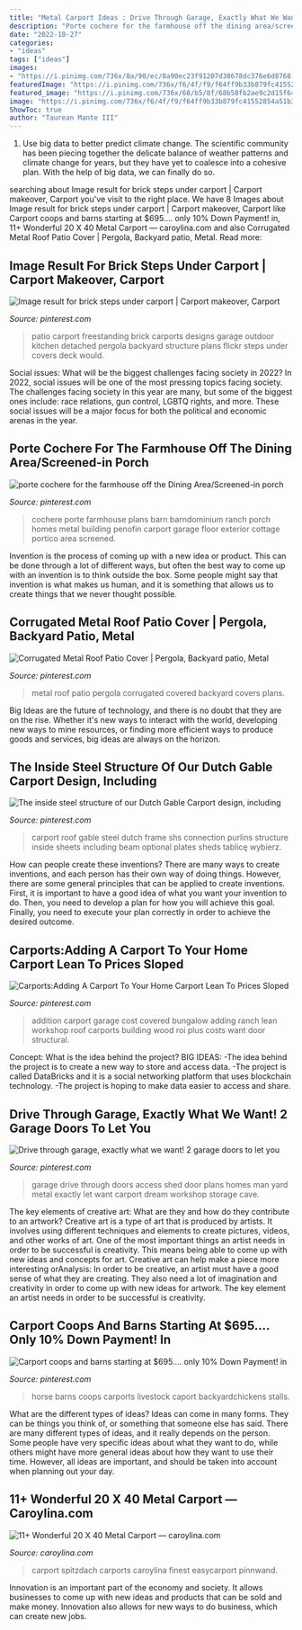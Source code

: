 ```yaml
---
title: "Metal Carport Ideas : Drive Through Garage, Exactly What We Want! 2 Garage Doors To Let You"
description: "Porte cochere for the farmhouse off the dining area/screened-in porch"
date: "2022-10-27"
categories:
- "ideas"
tags: ["ideas"]
images:
- "https://i.pinimg.com/736x/8a/90/ec/8a90ec23f91207d38678dc376e6d8768.jpg"
featuredImage: "https://i.pinimg.com/736x/f6/4f/f9/f64ff9b33b879fc41552854a51b35ec3.jpg"
featured_image: "https://i.pinimg.com/736x/68/b5/8f/68b58fb2ae9c2d15f640a15ed4252694--garage-design-exterior-design.jpg"
image: "https://i.pinimg.com/736x/f6/4f/f9/f64ff9b33b879fc41552854a51b35ec3.jpg"
ShowToc: true
author: "Taurean Mante III"
---
```



1. Use big data to better predict climate change. The scientific community has been piecing together the delicate balance of weather patterns and climate change for years, but they have yet to coalesce into a cohesive plan. With the help of big data, we can finally do so. 

	

		
searching about Image result for brick steps under carport | Carport makeover, Carport you've visit to the right place. We have 8 Images about Image result for brick steps under carport | Carport makeover, Carport like Carport coops and barns starting at $695.... only 10% Down Payment! in, 11+ Wonderful 20 X 40 Metal Carport — caroylina.com and also Corrugated Metal Roof Patio Cover | Pergola, Backyard patio, Metal. Read more:
		
    
## Image Result For Brick Steps Under Carport | Carport Makeover, Carport

<img loading=lazy src="https://i.pinimg.com/736x/f6/4f/f9/f64ff9b33b879fc41552854a51b35ec3.jpg" onerror="this.onerror=null;this.src='https://tse3.mm.bing.net/th?id=OIP.F2zk4XWADZK47PsL0VNSLwHaFi&amp;pid=15.1';" alt="Image result for brick steps under carport | Carport makeover, Carport">

_Source: pinterest.com_

>patio carport freestanding brick carports designs garage outdoor kitchen detached pergola backyard structure plans flickr steps under covers deck would. 

	

Social issues: What will be the biggest challenges facing society in 2022?
In 2022, social issues will be one of the most pressing topics facing society. The challenges facing society in this year are many, but some of the biggest ones include: race relations, gun control, LGBTQ rights, and more. These social issues will be a major focus for both the political and economic arenas in the year.

    
## Porte Cochere For The Farmhouse Off The Dining Area/Screened-in Porch

<img loading=lazy src="https://i.pinimg.com/736x/68/b5/8f/68b58fb2ae9c2d15f640a15ed4252694--garage-design-exterior-design.jpg" onerror="this.onerror=null;this.src='https://tse2.mm.bing.net/th?id=OIP.r_aKIdsjd5RvNRVNezXZkgHaE6&amp;pid=15.1';" alt="porte cochere for the farmhouse off the Dining Area/Screened-in porch">

_Source: pinterest.com_

>cochere porte farmhouse plans barn barndominium ranch porch homes metal building penofin carport garage floor exterior cottage portico area screened. 

	

Invention is the process of coming up with a new idea or product. This can be done through a lot of different ways, but often the best way to come up with an invention is to think outside the box. Some people might say that invention is what makes us human, and it is something that allows us to create things that we never thought possible.

    
## Corrugated Metal Roof Patio Cover | Pergola, Backyard Patio, Metal

<img loading=lazy src="https://i.pinimg.com/originals/f8/4a/33/f84a337b7e6ae30211361d2477b8e04b.jpg" onerror="this.onerror=null;this.src='https://tse4.mm.bing.net/th?id=OIP.mgRBlVYq7Vkxi9sBV1cBJAHaMh&amp;pid=15.1';" alt="Corrugated Metal Roof Patio Cover | Pergola, Backyard patio, Metal">

_Source: pinterest.com_

>metal roof patio pergola corrugated covered backyard covers plans. 

	

Big Ideas are the future of technology, and there is no doubt that they are on the rise. Whether it's new ways to interact with the world, developing new ways to mine resources, or finding more efficient ways to produce goods and services, big ideas are always on the horizon. 

    
## The Inside Steel Structure Of Our Dutch Gable Carport Design, Including

<img loading=lazy src="https://s-media-cache-ak0.pinimg.com/736x/ff/b5/6b/ffb56bb58c744450abde97e5c2e2b404.jpg" onerror="this.onerror=null;this.src='https://tse2.mm.bing.net/th?id=OIP.yqxz9Dtk1Cc0cCnv03LwxwHaE-&amp;pid=15.1';" alt="The inside steel structure of our Dutch Gable Carport design, including">

_Source: pinterest.com_

>carport roof gable steel dutch frame shs connection purlins structure inside sheets including beam optional plates sheds tablicę wybierz. 

	

How can people create these inventions?
There are many ways to create inventions, and each person has their own way of doing things. However, there are some general principles that can be applied to create inventions. First, it is important to have a good idea of what you want your invention to do. Then, you need to develop a plan for how you will achieve this goal. Finally, you need to execute your plan correctly in order to achieve the desired outcome.

    
## Carports:Adding A Carport To Your Home Carport Lean To Prices Sloped

<img loading=lazy src="https://i.pinimg.com/736x/8a/90/ec/8a90ec23f91207d38678dc376e6d8768.jpg" onerror="this.onerror=null;this.src='https://tse1.mm.bing.net/th?id=OIP.aHNh1TDZMpUJ7KdLAP2SSwHaFj&amp;pid=15.1';" alt="Carports:Adding A Carport To Your Home Carport Lean To Prices Sloped">

_Source: pinterest.com_

>addition carport garage cost covered bungalow adding ranch lean workshop roof carports building wood roi plus costs want door structural. 

	

Concept: What is the idea behind the project?
BIG IDEAS: 
-The idea behind the project is to create a new way to store and access data. 
-The project is called DataBricks and it is a social networking platform that uses blockchain technology. 
-The project is hoping to make data easier to access and share.

    
## Drive Through Garage, Exactly What We Want! 2 Garage Doors To Let You

<img loading=lazy src="https://i.pinimg.com/736x/bc/b7/88/bcb7883d20aaf9bcd4cb033bff04b4f6.jpg" onerror="this.onerror=null;this.src='https://tse4.mm.bing.net/th?id=OIP.Ph76vFDYRPZdnrIt05DriAHaFi&amp;pid=15.1';" alt="Drive through garage, exactly what we want! 2 garage doors to let you">

_Source: pinterest.com_

>garage drive through doors access shed door plans homes man yard metal exactly let want carport dream workshop storage cave. 

	

The key elements of creative art: What are they and how do they contribute to an artwork?
Creative art is a type of art that is produced by artists. It involves using different techniques and elements to create pictures, videos, and other works of art. One of the most important things an artist needs in order to be successful is creativity. This means being able to come up with new ideas and concepts for art. Creative art can help make a piece more interesting orAnalysis: In order to be creative, an artist must have a good sense of what they are creating. They also need a lot of imagination and creativity in order to come up with new ideas for artwork. The key element an artist needs in order to be successful is creativity.

    
## Carport Coops And Barns Starting At $695.... Only 10% Down Payment! In

<img loading=lazy src="https://i.pinimg.com/736x/ec/a2/7b/eca27b98b8de54e673128b90673d0102.jpg" onerror="this.onerror=null;this.src='https://tse3.mm.bing.net/th?id=OIP.EOcoBLsy7_v6ReUuugFgAgHaFj&amp;pid=15.1';" alt="Carport coops and barns starting at $695.... only 10% Down Payment! in">

_Source: pinterest.com_

>horse barns coops carports livestock caport backyardchickens stalls. 

	

What are the different types of ideas?
Ideas can come in many forms. They can be things you think of, or something that someone else has said. There are many different types of ideas, and it really depends on the person. Some people have very specific ideas about what they want to do, while others might have more general ideas about how they want to use their time. However, all ideas are important, and should be taken into account when planning out your day.

    
## 11+ Wonderful 20 X 40 Metal Carport — Caroylina.com

<img loading=lazy src="https://caroylina.com/wp-content/uploads/2020/01/spitzdach-carport-nach-ihren-wunschen-premium-carportwerk-image-sample-in-20-x-40-metal-carport.png" onerror="this.onerror=null;this.src='https://tse2.mm.bing.net/th?id=OIP.i0zTedf0gWDq1aMwPRIingHaEK&amp;pid=15.1';" alt="11+ Wonderful 20 X 40 Metal Carport — caroylina.com">

_Source: caroylina.com_

>carport spitzdach carports caroylina finest easycarport pinnwand. 

	

Innovation is an important part of the economy and society. It allows businesses to come up with new ideas and products that can be sold and make money. Innovation also allows for new ways to do business, which can create new jobs.

